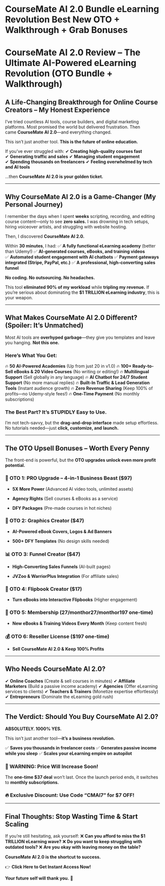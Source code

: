 # CourseMate AI 2.0 Bundle eLearning Revolution Best New OTO + Walkthrough + Grab Bonuses
<h1><strong>CourseMate AI 2.0 Review – The Ultimate AI-Powered eLearning Revolution (OTO Bundle + Walkthrough)</strong></h1>
<h2><strong>A Life-Changing Breakthrough for Online Course Creators – My Honest Experience</strong></h2>
<p class="ds-markdown-paragraph">I’ve tried countless AI tools, course builders, and digital marketing platforms. Most promised the world but delivered frustration. Then came <strong>CourseMate AI 2.0</strong>—and everything changed.</p>
<p class="ds-markdown-paragraph">This isn’t just another tool. <strong>This is the future of online education.</strong></p>
<p class="ds-markdown-paragraph">If you’ve ever struggled with:
✔ <strong>Creating high-quality courses fast</strong>
✔ <strong>Generating traffic and sales</strong>
✔ <strong>Managing student engagement</strong>
✔ <strong>Spending thousands on freelancers</strong>
✔ <strong>Feeling overwhelmed by tech and AI tools</strong></p>
<p class="ds-markdown-paragraph">…then <strong>CourseMate AI 2.0 is your golden ticket.</strong></p>


<hr />

<h2><strong>Why CourseMate AI 2.0 is a Game-Changer (My Personal Journey)</strong></h2>
<p class="ds-markdown-paragraph">I remember the days when I spent <strong>weeks</strong> scripting, recording, and editing course content—only to see <strong>zero sales.</strong> I was drowning in tech setups, hiring voiceover artists, and struggling with website hosting.</p>
<p class="ds-markdown-paragraph">Then, I discovered <strong>CourseMate AI 2.0.</strong></p>
<p class="ds-markdown-paragraph">Within <strong>30 minutes</strong>, I had:
✅ <strong>A fully functional eLearning academy</strong> (better than Udemy!)
✅ <strong>AI-generated courses, eBooks, and training videos</strong>
✅ <strong>Automated student engagement with AI chatbots</strong>
✅ <strong>Payment gateways integrated (Stripe, PayPal, etc.)</strong>
✅ <strong>A professional, high-converting sales funnel</strong></p>
<p class="ds-markdown-paragraph"><strong>No coding. No outsourcing. No headaches.</strong></p>
<p class="ds-markdown-paragraph">This tool <strong>eliminated 90% of my workload</strong> while <strong>tripling my revenue.</strong> If you’re serious about dominating the <strong>$1 TRILLION eLearning industry</strong>, this is your weapon.</p>


<hr />

<h2><strong>What Makes CourseMate AI 2.0 Different? (Spoiler: It’s Unmatched)</strong></h2>
<p class="ds-markdown-paragraph">Most AI tools are <strong>overhyped garbage</strong>—they give you templates and leave you hanging. <strong>Not this one.</strong></p>

<h3><strong>Here’s What You Get:</strong></h3>
<p class="ds-markdown-paragraph">🔥 <strong>50 AI-Powered Academies</strong> (Up from just 20 in v1.0)
🔥 <strong>100+ Ready-to-Sell eBooks &amp; 20 Video Courses</strong> (No writing or editing!)
🔥 <strong>Multilingual Support</strong> (Sell globally in any language)
🔥 <strong>AI Chatbot for 24/7 Student Support</strong> (No more manual replies)
🔥 <strong>Built-In Traffic &amp; Lead Generation Tools</strong> (Instant audience growth)
🔥 <strong>Zero Revenue Sharing</strong> (Keep 100% of profits—no Udemy-style fees!)
🔥 <strong>One-Time Payment</strong> (No monthly subscriptions)</p>

<h3><strong>The Best Part? It’s STUPIDLY Easy to Use.</strong></h3>
<p class="ds-markdown-paragraph">I’m not tech-savvy, but the <strong>drag-and-drop interface</strong> made setup effortless. No tutorials needed—just <strong>click, customize, and launch.</strong></p>


<hr />

<h2><strong>The OTO Upsell Bonuses – Worth Every Penny</strong></h2>
<p class="ds-markdown-paragraph">The front-end is powerful, but the <strong>OTO upgrades unlock even more profit potential.</strong></p>

<h3><strong>🚀 OTO 1: PRO Upgrade – 4-in-1 Business Beast ($97)</strong></h3>
<ul>
 	<li>
<p class="ds-markdown-paragraph"><strong>5X More Power</strong> (Advanced AI video tools, unlimited assets)</p>
</li>
 	<li>
<p class="ds-markdown-paragraph"><strong>Agency Rights</strong> (Sell courses &amp; eBooks as a service)</p>
</li>
 	<li>
<p class="ds-markdown-paragraph"><strong>DFY Packages</strong> (Pre-made courses in hot niches)</p>
</li>
</ul>
<h3><strong>🎨 OTO 2: Graphics Creator ($47)</strong></h3>
<ul>
 	<li>
<p class="ds-markdown-paragraph"><strong>AI-Powered eBook Covers, Logos &amp; Ad Banners</strong></p>
</li>
 	<li>
<p class="ds-markdown-paragraph"><strong>500+ DFY Templates</strong> (No design skills needed)</p>
</li>
</ul>
<h3><strong>📊 OTO 3: Funnel Creator ($47)</strong></h3>
<ul>
 	<li>
<p class="ds-markdown-paragraph"><strong>High-Converting Sales Funnels</strong> (AI-built pages)</p>
</li>
 	<li>
<p class="ds-markdown-paragraph"><strong>JVZoo &amp; WarriorPlus Integration</strong> (For affiliate sales)</p>
</li>
</ul>
<h3><strong>📖 OTO 4: Flipbook Creator ($17)</strong></h3>
<ul>
 	<li>
<p class="ds-markdown-paragraph"><strong>Turn eBooks into Interactive Flipbooks</strong> (Higher engagement)</p>
</li>
</ul>
<h3><strong>💎 OTO 5: Membership (<span class="katex"><span class="katex-mathml">27/monthor</span><span class="katex-html" aria-hidden="true"><span class="base"><span class="mord">27/</span><span class="mord mathnormal">m</span><span class="mord mathnormal">o</span><span class="mord mathnormal">n</span><span class="mord mathnormal">t</span><span class="mord mathnormal">h</span><span class="mord mathnormal">or</span></span></span></span>197 one-time)</strong></h3>
<ul>
 	<li>
<p class="ds-markdown-paragraph"><strong>New eBooks &amp; Training Videos Every Month</strong> (Keep content fresh)</p>
</li>
</ul>
<h3><strong>💰 OTO 6: Reseller License ($197 one-time)</strong></h3>
<ul>
 	<li>
<p class="ds-markdown-paragraph"><strong>Sell CourseMate AI 2.0 &amp; Keep 100% Profits</strong></p>
</li>
</ul>

<hr />

<h2><strong>Who Needs CourseMate AI 2.0?</strong></h2>
<p class="ds-markdown-paragraph">✔ <strong>Online Coaches</strong> (Create &amp; sell courses in minutes)
✔ <strong>Affiliate Marketers</strong> (Build a passive income academy)
✔ <strong>Agencies</strong> (Offer eLearning services to clients)
✔ <strong>Teachers &amp; Trainers</strong> (Monetize expertise effortlessly)
✔ <strong>Entrepreneurs</strong> (Dominate the eLearning gold rush)</p>


<hr />

<h2><strong>The Verdict: Should You Buy CourseMate AI 2.0?</strong></h2>
<p class="ds-markdown-paragraph"><strong>ABSOLUTELY. 1000% YES.</strong></p>
<p class="ds-markdown-paragraph">This isn’t just another tool—<strong>it’s a business revolution.</strong></p>
<p class="ds-markdown-paragraph">✅ <strong>Saves you thousands in freelancer costs</strong>
✅ <strong>Generates passive income while you sleep</strong>
✅ <strong>Scales your eLearning empire on autopilot</strong></p>

<h3><strong>🚨 WARNING: Price Will Increase Soon!</strong></h3>
<p class="ds-markdown-paragraph">The <strong>one-time $37 deal</strong> won’t last. Once the launch period ends, it switches to <strong>monthly subscriptions.</strong></p>

<h3><strong>🔥 Exclusive Discount: Use Code “CMAI7” for $7 OFF!</strong></h3>

<hr />

<h2><strong>Final Thoughts: Stop Wasting Time &amp; Start Scaling</strong></h2>
<p class="ds-markdown-paragraph">If you’re still hesitating, ask yourself:
❌ <strong>Can you afford to miss the $1 TRILLION eLearning wave?</strong>
❌ <strong>Do you want to keep struggling with outdated tools?</strong>
❌ <strong>Are you okay with leaving money on the table?</strong></p>
<p class="ds-markdown-paragraph"><strong>CourseMate AI 2.0 is the shortcut to success.</strong></p>
<p class="ds-markdown-paragraph">👉 <strong>Click Here to Get Instant Access Now!</strong></p>
<p class="ds-markdown-paragraph"><strong>Your future self will thank you.</strong> 🚀</p>
